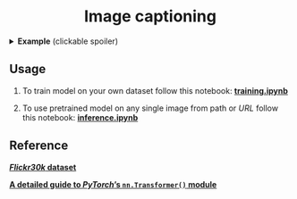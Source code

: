 # <center>Image captioning</center>
<details>
  <summary><b>Example</b> (clickable spoiler)</summary>

  ![](./imgs/examples/example.jpg)
  
</details>

## Usage
1. To train model on your own dataset follow this notebook: [<b>training.ipynb</b>](training.ipynb)

2. To use pretrained model on any single image from path or *URL* follow this notebook: [<b>inference.ipynb</b>](inference.ipynb)

## Reference
[<b><i>Flickr30k</i> dataset</b>](https://www.kaggle.com/datasets/hsankesara/flickr-image-dataset)

[<b>A detailed guide to <i>PyTorch</i>’s `nn.Transformer()` module</b>](https://towardsdatascience.com/a-detailed-guide-to-pytorchs-nn-transformer-module-c80afbc9ffb1)